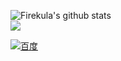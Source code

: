 

![Firekula's github stats](https://github-readme-stats.vercel.app/api?username=liliallblack&theme=tokyonight&show_icons=true)  
![](https://github-readme-stats.vercel.app/api/top-langs/?username=liliallblack&langs_count=8&layout=compact&hide=javascript,html)

[![百度](https://www.baidu.com/img/PCtm_d9c8750bed0b3c7d089fa7d55720d6cf.png)](https://www.baidu.com)

